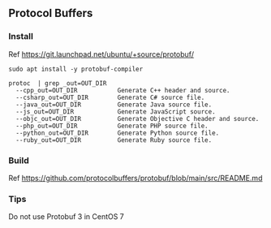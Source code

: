 ## Protocol Buffers

### Install

Ref https://git.launchpad.net/ubuntu/+source/protobuf/

```
sudo apt install -y protobuf-compiler
```

```
protoc  | grep _out=OUT_DIR
  --cpp_out=OUT_DIR           Generate C++ header and source.
  --csharp_out=OUT_DIR        Generate C# source file.
  --java_out=OUT_DIR          Generate Java source file.
  --js_out=OUT_DIR            Generate JavaScript source.
  --objc_out=OUT_DIR          Generate Objective C header and source.
  --php_out=OUT_DIR           Generate PHP source file.
  --python_out=OUT_DIR        Generate Python source file.
  --ruby_out=OUT_DIR          Generate Ruby source file.
```

### Build

Ref https://github.com/protocolbuffers/protobuf/blob/main/src/README.md

### Tips

Do not use Protobuf 3 in CentOS 7
